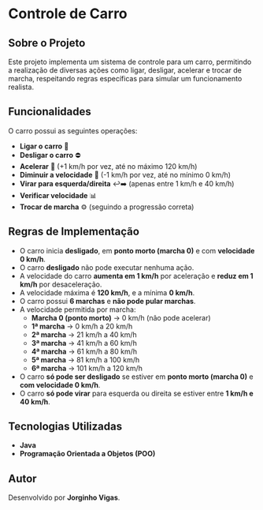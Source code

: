 # Controle de Carro

## Sobre o Projeto
Este projeto implementa um sistema de controle para um carro, permitindo a realização de diversas ações como ligar, desligar, acelerar e trocar de marcha, respeitando regras específicas para simular um funcionamento realista.

## Funcionalidades
O carro possui as seguintes operações:

- **Ligar o carro** 🚗
- **Desligar o carro** ⛔
- **Acelerar** 🔼 (+1 km/h por vez, até no máximo 120 km/h)
- **Diminuir a velocidade** 🔽 (-1 km/h por vez, até no mínimo 0 km/h)
- **Virar para esquerda/direita** ↩️➡️ (apenas entre 1 km/h e 40 km/h)
- **Verificar velocidade** 📊
- **Trocar de marcha** ⚙️ (seguindo a progressão correta)

## Regras de Implementação
- O carro inicia **desligado**, em **ponto morto (marcha 0)** e com **velocidade 0 km/h**.
- O carro **desligado** não pode executar nenhuma ação.
- A velocidade do carro **aumenta em 1 km/h** por aceleração e **reduz em 1 km/h** por desaceleração.
- A velocidade máxima é **120 km/h**, e a mínima **0 km/h**.
- O carro possui **6 marchas** e **não pode pular marchas**.
- A velocidade permitida por marcha:
  - **Marcha 0 (ponto morto)** → 0 km/h (não pode acelerar)
  - **1ª marcha** → 0 km/h a 20 km/h
  - **2ª marcha** → 21 km/h a 40 km/h
  - **3ª marcha** → 41 km/h a 60 km/h
  - **4ª marcha** → 61 km/h a 80 km/h
  - **5ª marcha** → 81 km/h a 100 km/h
  - **6ª marcha** → 101 km/h a 120 km/h
- O carro **só pode ser desligado** se estiver em **ponto morto (marcha 0)** e **com velocidade 0 km/h**.
- O carro **só pode virar** para esquerda ou direita se estiver entre **1 km/h e 40 km/h**.

## Tecnologias Utilizadas
- **Java**
- **Programação Orientada a Objetos (POO)**

## Autor
Desenvolvido por **Jorginho Vigas**.


